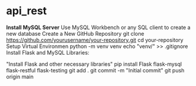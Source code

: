 # api_rest
**Install MySQL Server**
Use MySQL Workbench or any SQL client to create a new database
Create a New GitHub Repository
git clone https://github.com/yourusername/your-repository.git
cd your-repository
Setup Virtual Environmen
python -m venv venv
echo "venv/" >> .gitignore
Install Flask and MySQL Libraries:

"Install Flask and other necessary libraries"
pip install Flask flask-mysql flask-restful flask-testing
git add .
git commit -m "Initial commit"
git push origin main

